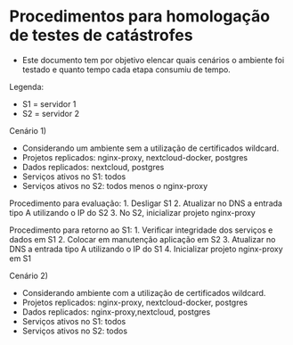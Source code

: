 # Procedimentos para homologação de testes de catástrofes

- Este documento tem por objetivo elencar quais cenários o ambiente foi testado e quanto tempo cada etapa consumiu de tempo.

Legenda:
- S1 = servidor 1
- S2 = servidor 2

Cenário 1)
- Considerando um ambiente sem a utilização de certificados wildcard.
- Projetos replicados: nginx-proxy, nextcloud-docker, postgres
- Dados replicados: nextcloud, postgres
- Serviços ativos no S1: todos
- Serviços ativos no S2: todos menos o nginx-proxy

Procedimento para evaluação:
    1. Desligar S1
    2. Atualizar no DNS a entrada tipo A utilizando o IP do S2
    3. No S2, inicializar projeto nginx-proxy

Procedimento para retorno ao S1:
    1. Verificar integridade dos serviços e dados em S1
    2. Colocar em manutenção aplicação em S2
    3. Atualizar no DNS a entrada tipo A utilizando o IP do S1
    4. Inicializar projeto nginx-proxy em S1


Cenário 2)
- Considerando ambiente com a utilização de certificados wildcard.
- Projetos replicados: nginx-proxy, nextcloud-docker, postgres
- Dados replicados: nginx-proxy,nextcloud, postgres
- Serviços ativos no S1: todos
- Serviços ativos no S2: todos

